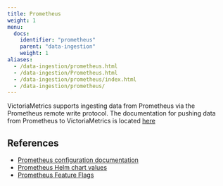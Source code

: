 ```yaml
---
title: Prometheus
weight: 1
menu:
  docs:
    identifier: "prometheus"
    parent: "data-ingestion"
    weight: 1
aliases:
  - /data-ingestion/prometheus.html
  - /data-ingestion/Prometheus.html
  - /data-ingestion/prometheus/index.html
  - /data-ingestion/prometheus/
---
```


VictoriaMetrics supports ingesting data from Prometheus via the Prometheus remote write protocol.
The documentation for pushing data from Prometheus to VictoriaMetrics is located [here](https://docs.victoriametrics.com/#prometheus-setup)

## References

- [Prometheus configuration documentation](https://prometheus.io/docs/prometheus/latest/configuration/configuration/)
- [Prometheus Helm chart values](https://github.com/prometheus-community/helm-charts/blob/main/charts/prometheus/values.yaml)
- [Prometheus Feature Flags](https://prometheus.io/docs/prometheus/latest/feature_flags/#prometheus-agent)
